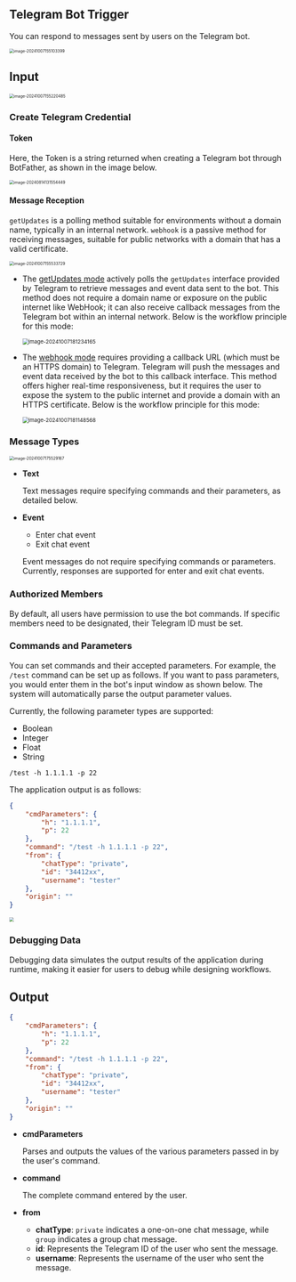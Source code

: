 ## Telegram Bot Trigger

You can respond to messages sent by users on the Telegram bot.

<img src="./img/trigger_telegram_bot_menu.png" alt="image-20241007155103399" style="zoom:50%;" />



## Input

<img src="./img/trigger_telegram_bot_input.png" alt="image-20241007155220485" style="zoom:50%;" />





### Create Telegram Credential

#### Token

Here, the Token is a string returned when creating a Telegram bot through BotFather, as shown in the image below.

<img src="./zh/img/create_telegram_bot_from_botfather.png" alt="image-20240814131554449" style="zoom:50%;" />

#### Message Reception

`getUpdates` is a polling method suitable for environments without a domain name, typically in an internal network. `webhook` is a passive method for receiving messages, suitable for public networks with a domain that has a valid certificate.

<img src="./img/create_telegram_credential.png" alt="image-20241007155533729" style="zoom:50%;" />

- The [getUpdates mode](https://core.telegram.org/bots/api#getupdates) actively polls the `getUpdates` interface provided by Telegram to retrieve messages and event data sent to the bot. This method does not require a domain name or exposure on the public internet like WebHook; it can also receive callback messages from the Telegram bot within an internal network. Below is the workflow principle for this mode:

  <img src="./img/telegram-message-getupdate.png" alt="image-20241007181234165" style="zoom:67%;" />

  

- The [webhook mode](https://core.telegram.org/bots/api#setwebhook) requires providing a callback URL (which must be an HTTPS domain) to Telegram. Telegram will push the messages and event data received by the bot to this callback interface. This method offers higher real-time responsiveness, but it requires the user to expose the system to the public internet and provide a domain with an HTTPS certificate. Below is the workflow principle for this mode:

  <img src="./img/telegram-message-webhook.png" alt="image-20241007181148568" style="zoom:67%;" />





### Message Types

<img src="./img/telegram_msg_type.png" alt="image-20241007175529167" style="zoom:50%;" />



- **Text**

  Text messages require specifying commands and their parameters, as detailed below.

- **Event**

  - Enter chat event
  - Exit chat event

  Event messages do not require specifying commands or parameters. Currently, responses are supported for enter and exit chat events.



### Authorized Members

By default, all users have permission to use the bot commands. If specific members need to be designated, their Telegram ID must be set.



### Commands and Parameters

You can set commands and their accepted parameters. For example, the `/test` command can be set up as follows. If you want to pass parameters, you would enter them in the bot's input window as shown below. The system will automatically parse the output parameter values.

Currently, the following parameter types are supported:

- Boolean
- Integer
- Float
- String

```
/test -h 1.1.1.1 -p 22
```

The application output is as follows:

```json
{
    "cmdParameters": {
        "h": "1.1.1.1",
        "p": 22
    },
    "command": "/test -h 1.1.1.1 -p 22",
    "from": {
        "chatType": "private",
        "id": "34412xx",
        "username": "tester"
    },
    "origin": ""
}
```

<img src="./img/telegram_cmd_and_parameter.png"  style="zoom:50%;" />



### Debugging Data

Debugging data simulates the output results of the application during runtime, making it easier for users to debug while designing workflows.



## Output

```json
{
    "cmdParameters": {
        "h": "1.1.1.1",
        "p": 22
    },
    "command": "/test -h 1.1.1.1 -p 22",
    "from": {
        "chatType": "private",
        "id": "34412xx",
        "username": "tester"
    },
    "origin": ""
}
```

- **cmdParameters**

  Parses and outputs the values of the various parameters passed in by the user's command.

- **command**

  The complete command entered by the user.

- **from**

  - **chatType**: `private` indicates a one-on-one chat message, while `group` indicates a group chat message.
  - **id**: Represents the Telegram ID of the user who sent the message.
  - **username**: Represents the username of the user who sent the message.



